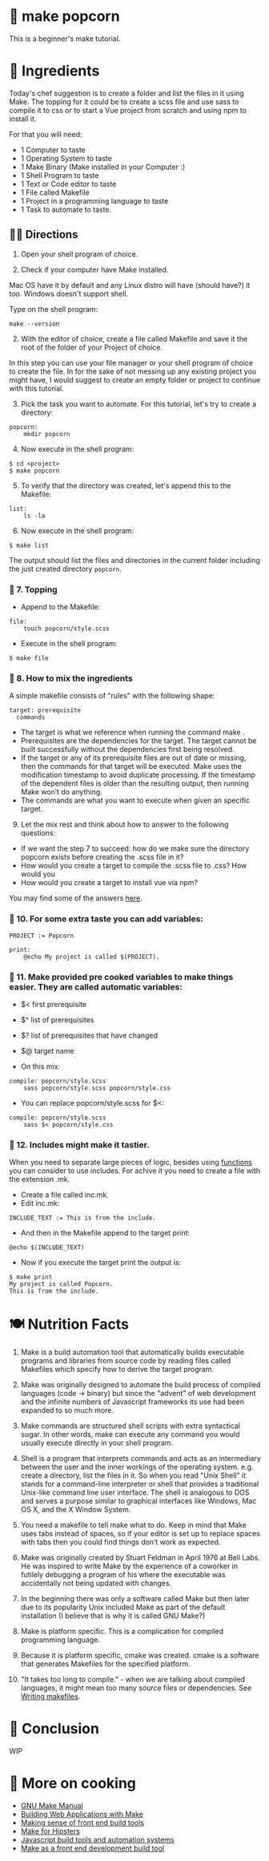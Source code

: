 # :popcorn: make popcorn 
This is a beginner's make tutorial.

# :cookie: Ingredients 

Today's chef suggestion is to create a folder and list the files in it using Make. The topping for it could be to create a scss file and use sass to compile it to css or to start a Vue project from scratch and using npm to install it. 

For that you will need:
- 1 Computer to taste
- 1 Operating System to taste 
- 1 Make Binary (Make installed in your Computer :)
- 1 Shell Program to taste
- 1 Text or Code editor to taste
- 1 File called Makefile
- 1 Project in a programming language to taste
- 1 Task to automate to taste. 


## :woman_cook: Directions

1. Open your shell program of choice.

2. Check if your computer have Make installed. 

Mac OS have it by default and any Linux distro will have (should have?) it too. Windows doesn't support shell.

Type on the shell program:
```
make --version
```

2. With the editor of choice, create a file called Makefile and save it the root of the folder of your Project of choice.

In this step you can use your file manager or your shell program of choice to create the file. In for the sake of not messing up any existing project you might have, I would suggest to create an empty folder or project to continue with this tutorial.

3. Pick the task you want to automate. For this tutorial, let's try to create a directory:
```
popcorn: 
	mkdir popcorn

```

4. Now execute in the shell program:

```
$ cd <project>
$ make popcorn
```

5. To verify that the directory was created, let's append  this to the Makefile:

```
list:
	ls -la
```

6. Now execute in the shell program:

```
$ make list
```

The output should list the files and directories in the current folder including the just created directory ```popcorn```.

### :doughnut: 7. Topping 

- Append to the Makefile:

```
file: 
	touch popcorn/style.scss
```
- Execute in the shell program:
```
$ make file
```

### :cake: 8. How to mix the ingredients

A simple makefile consists of "rules" with the following shape:
```
target: prerequisite
  commands
```

- The target is what we reference when running the command make <target>.
- Prerequisites are the dependencies for the target. The target cannot be built successfully without the dependencies first being resolved.
-  If the target or any of its prerequisite files are out of date or missing, then the commands for that target will be executed. Make uses the modification timestamp to avoid duplicate processing. If the timestamp of the dependent files is older than the resulting output, then running Make won’t do anything. 
- The commands are what you want to execute when given an specific target.
	
9. Let the mix rest and think about how to answer to the following questions:
- If we want the step 7 to succeed: how do we make sure the directory popcorn exists before creating the .scss file in it?
- How would you create a target to compile the .scss file to .css? How would you
- How would you create a target to install vue via npm?

You may find some of the answers [here](https://github.com/camilasan/make-popcorn/blob/master/Makefile). 

### :honey_pot: 10. For some extra taste you can add variables:
```
PROJECT := Popcorn

print:
	@echo My project is called $(PROJECT).
```

### :candy: 11. Make provided pre cooked variables to make things easier. They are called automatic variables:

- $< first prerequisite
- $^ list of prerequisites
- $? list of prerequisites that have changed
- $@ target name

- On this mix:
```
compile: popcorn/style.scss
	sass popcorn/style.scss popcorn/style.css
```
- You can replace popcorn/style.scss for $<:
```
compile: popcorn/style.scss
	sass $< popcorn/style.css
```

### :ice_cream: 12. Includes might make it tastier.

When you need to separate large pieces of logic, besides using [functions](https://www.gnu.org/software/make/manual/html_node/Call-Function.html) you can consider to use includes. For achive it you need to create a file with the extension .mk.

- Create a file called inc.mk.
- Edit inc.mk:
```
INCLUDE_TEXT := This is from the include.
```

- And then in the Makefile append to the target print:
```
@echo $(INCLUDE_TEXT)
```
- Now if you execute the target print the output is:

```
$ make print
My project is called Popcorn.
This is from the include.
```

# :plate_with_cutlery: Nutrition Facts

1. Make is a build automation tool that automatically builds executable programs and libraries from source code by reading files called Makefiles which specify how to derive the target program. 

2. Make was originally designed to automate the build process of compiled languages (code -> binary) but since the "advent" of web development and the infinite numbers of Javascript frameworks its use had been expanded to so much more. 

3. Make commands are structured shell scripts with extra syntactical sugar. In other words, make can execute any command you would usually execute directly in your shell program.

4. Shell is a program that interprets commands and acts as an intermediary between the user and the inner workings of the operating system. e.g. create a directory, list the files in it. So when you read "Unix Shell" it stands for a command-line interpreter or shell that provides a traditional Unix-like command line user interface.  The shell is analogous to DOS and serves a purpose similar to graphical interfaces like Windows, Mac OS X, and the X Window System.

5. You need a makefile to tell make what to do. Keep in mind that Make uses tabs instead of spaces, so if your editor is set up to replace spaces with tabs then you could find things don’t work as expected. 

6. Make was originally created by Stuart Feldman in April 1976 at Bell Labs. He was inspired to write Make by the experience of a coworker in futilely debugging a program of his where the executable was accidentally not being updated with changes.

7. In the beginning there was only a software called Make but then later due to its popularity Unix included Make as part of the default installation (I believe that is why it is called GNU Make?)

8. Make is platform specific. This is a complication for compiled programming language.

9. Because it is platform specific, cmake was created. cmake is a software that generates Makefiles for the specified platform.

10. "It takes too long to compile." - when we are talking about compiled languages, it might mean too many source files or dependencies. See [Writing makefiles](https://www.cs.bu.edu/teaching/cpp/writing-makefiles/).

# :tada: Conclusion

WIP

# :open_book: More on cooking

- [GNU Make Manual](https://www.gnu.org/software/make/manual/make.html)
- [Building Web Applications with Make](https://www.smashingmagazine.com/2015/10/building-web-applications-with-make/)
- [Making sense of front end build tools](https://medium.freecodecamp.org/making-sense-of-front-end-build-tools-3a1b3a87043b)
- [Make for Hipsters](https://mattandre.ws/2016/05/make-for-hipsters/)
- [Javascript build tools and automation systems](https://hackernoon.com/javascript-build-tools-and-automation-systems-9589c5c91ebe)
- [Make as a front end development build tool](https://eprev.org/2017/02/20/make-as-a-front-end-development-build-tool/)

















